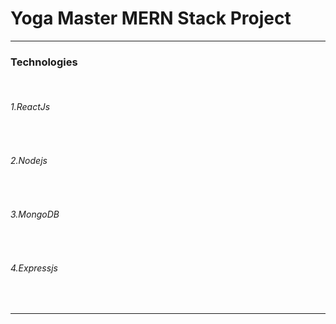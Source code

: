 <h1>Yoga Master MERN Stack Project </h1>
<hr>
<h3>Technologies</h3>
<br>
<h6>1.ReactJs</h6><br>
<h6>2.Nodejs</h6><br>
<h6>3.MongoDB</h6><br>
<h6>4.Expressjs</h6><br>
<hr>
